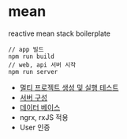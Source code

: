 # mean
reactive mean stack boilerplate

```
// app 빌드
npm run build
// web, api 서버 시작
npm run server
```


- [멀티 프로젝트 생성 및 실행 테스트](./_doc/multi-project.md)
- [서버 구성](./_doc/server.md)
- [데이터 베이스](./_doc/database.md)
- ngrx, rxJS 적용
- User 인증